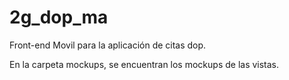 # 2g_dop_ma

Front-end Movil para la aplicación de citas dop.

En la carpeta mockups, se encuentran los mockups de las vistas.
